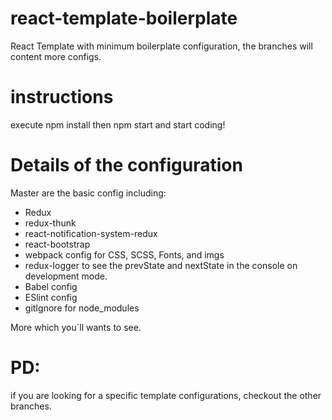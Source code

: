 # react-template-boilerplate
React Template with minimum boilerplate configuration, the branches will content more configs.

# instructions

execute npm install
then npm start and start coding!

# Details of the configuration

Master are the basic config including:
- Redux
- redux-thunk
- react-notification-system-redux
- react-bootstrap
- webpack config for CSS, SCSS, Fonts, and imgs 
- redux-logger to see the prevState and nextState in the console on development mode.
- Babel config
- ESlint config
- gitIgnore for node_modules

More which you´ll wants to see.

# PD:

if you are looking for a specific template configurations, checkout the other branches.
